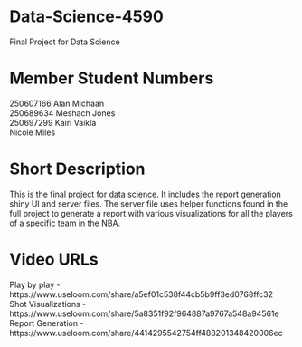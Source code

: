 # Data-Science-4590
Final Project for Data Science 

<h1> Member Student Numbers </h1>
250607166 Alan Michaan</br>
250689634 Meshach Jones</br>
250697299 Kairi Vaikla</br>
Nicole Miles</br>

<h1> Short Description </h1>
This is the final project for data science. It includes the report generation shiny UI and server files.
The server file uses helper functions found in the full project to generate a report with various visualizations
for all the players of a specific team in the NBA.

<h1> Video URLs </h1>
Play by play - https://www.useloom.com/share/a5ef01c538f44cb5b9ff3ed0768ffc32 </br>
Shot Visualizations - https://www.useloom.com/share/5a8351f92f964887a9767a548a94561e </br>
Report Generation - https://www.useloom.com/share/4414295542754ff488201348420006ec


